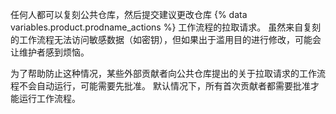 任何人都可以复刻公共仓库，然后提交建议更改仓库 {% data variables.product.prodname_actions %} 工作流程的拉取请求。 虽然来自复刻的工作流程无法访问敏感数据（如密钥），但如果出于滥用目的进行修改，可能会让维护者感到烦恼。

为了帮助防止这种情况，某些外部贡献者向公共仓库提出的关于拉取请求的工作流程不会自动运行，可能需要先批准。 默认情况下，所有首次贡献者都需要批准才能运行工作流程。
